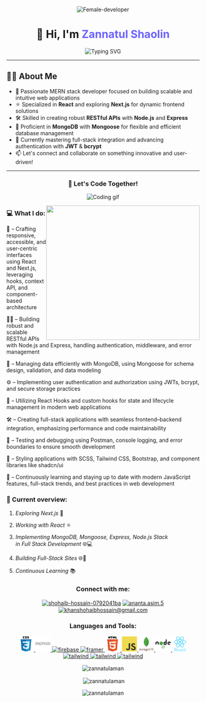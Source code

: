 <p align="center">
  <img 
    src="https://ifda.in/img/mern-stack-development.webp" 
    alt="Female-developer"
   
  >
</p>

<h1 align="center">👋 Hi, I'm <span style="color:#6C63FF;">Zannatul Shaolin</span></h1>

<p align="center">
  <img src="https://readme-typing-svg.demolab.com?font=Fira+Code&size=24&pause=1000&center=true&width=435&lines=Full-Stack+MERN+Developer;React+%7C+Next.js+Enthusiast;Node.js+%7C+Express+%7C+MongoDB;Let's+Build+Something+Amazing+🚀" alt="Typing SVG" />
</p>

---

<h2 align="left">🧑‍💻 About Me</h2>

<ul>
  <li>🎯 Passionate MERN stack developer focused on building scalable and intuitive web applications</li>
  <li>⚛️ Specialized in <strong>React</strong> and exploring <strong>Next.js</strong> for dynamic frontend solutions</li>
  <li>🛠️ Skilled in creating robust <strong>RESTful APIs</strong> with <strong>Node.js</strong> and <strong>Express</strong></li>
  <li>💾 Proficient in <strong>MongoDB</strong> with <strong>Mongoose</strong> for flexible and efficient database management</li>
  <li>🧠 Currently mastering full-stack integration and advancing authentication with <strong>JWT</strong> & <strong>bcrypt</strong></li>
  <li>📫 Let's connect and collaborate on something innovative and user-driven!</li>
</ul>

---

<h3 align="center">🚀 Let's Code Together!</h3>
<p align="center">
  <img src="https://media.giphy.com/media/L8K62iTDkzGX6/giphy.gif" width="300" alt="Coding gif" />
</p>



<img align="right" 
width="400" height="350" src="https://user-images.githubusercontent.com/19783675/259906130-5d3c8800-fb00-45d0-b9dd-7eb82f057baf.gif">

<h3 align="left">💻 What I do:</h3>

🌱 – Crafting responsive, accessible, and user-centric interfaces using React and Next.js, leveraging hooks, context API, and component-based architecture

👩‍💻 – Building robust and scalable RESTful APIs with Node.js and Express, handling authentication, middleware, and error management

💾 – Managing data efficiently with MongoDB, using Mongoose for schema design, validation, and data modeling

⚙️ – Implementing user authentication and authorization using JWTs, bcrypt, and secure storage practices

🧠 – Utilizing React Hooks and custom hooks for state and lifecycle management in modern web applications

🛠 – Creating full-stack applications with seamless frontend–backend integration, emphasizing performance and code maintainability

🧪 – Testing and debugging using Postman, console logging, and error boundaries to ensure smooth development

🎨 – Styling applications with SCSS, Tailwind CSS, Bootstrap, and component libraries like shadcn/ui

🚀 – Continuously learning and staying up to date with modern JavaScript features, full-stack trends, and best practices in web development

 <h3 align="left">👀 Current overview:</h3>

1. *Exploring Next.js* 🚀
   
2. *Working with React* ⚛

3. *Implementing MongoDB, Mongoose, Express, Node.js Stack*  
   *in Full Stack Development* 🌐💻

4. *Building Full-Stack Sites* 🌐🚀

5. *Continuous Learning* 📚


<h3 align="center">Connect with me:</h3>
<p align="center">
<a href="https://linkedin.com/in/shohaib-hossain-0792041ba" target="blank"><img align="center" src="https://raw.githubusercontent.com/rahuldkjain/github-profile-readme-generator/master/src/images/icons/Social/linked-in-alt.svg" alt="shohaib-hossain-0792041ba" height="30" width="40" /></a>
<a href="https://fb.com/ananta.asim.5" target="blank"><img align="center" src="https://raw.githubusercontent.com/rahuldkjain/github-profile-readme-generator/master/src/images/icons/Social/facebook.svg" alt="ananta.asim.5" height="30" width="40" /></a>
<a href="mailto:khanshohaibhossain@gmail.com" target="blank">
  <img align="center" src="https://upload.wikimedia.org/wikipedia/commons/thumb/7/7e/Gmail_icon_%282020%29.svg/1024px-Gmail_icon_%282020%29.svg.png" alt="khanshohaibhossain@gmail.com" height="30" width="40" />
</a>

  
</p>

<h3 align="center">Languages and Tools:</h3>
<p align="center"> <a href="https://www.w3schools.com/css/" target="_blank" rel="noreferrer"> <img src="https://raw.githubusercontent.com/devicons/devicon/master/icons/css3/css3-original-wordmark.svg" alt="css3" width="40" height="40"/> </a> <a href="https://expressjs.com" target="_blank" rel="noreferrer"> <img src="https://raw.githubusercontent.com/devicons/devicon/master/icons/express/express-original-wordmark.svg" alt="express" width="40" height="40"/> </a> <a href="https://firebase.google.com/" target="_blank" rel="noreferrer"> <img src="https://www.vectorlogo.zone/logos/firebase/firebase-icon.svg" alt="firebase" width="40" height="40"/> </a> <a href="https://www.framer.com/" target="_blank" rel="noreferrer"> <img src="https://www.vectorlogo.zone/logos/framer/framer-icon.svg" alt="framer" width="40" height="40"/> </a> <a href="https://www.w3.org/html/" target="_blank" rel="noreferrer"> <img src="https://raw.githubusercontent.com/devicons/devicon/master/icons/html5/html5-original-wordmark.svg" alt="html5" width="40" height="40"/> </a> <a href="https://developer.mozilla.org/en-US/docs/Web/JavaScript" target="_blank" rel="noreferrer"> <img src="https://raw.githubusercontent.com/devicons/devicon/master/icons/javascript/javascript-original.svg" alt="javascript" width="40" height="40"/> </a> <a href="https://www.mongodb.com/" target="_blank" rel="noreferrer"> <img src="https://raw.githubusercontent.com/devicons/devicon/master/icons/mongodb/mongodb-original-wordmark.svg" alt="mongodb" width="40" height="40"/> </a> <a href="https://nodejs.org" target="_blank" rel="noreferrer"> <img src="https://raw.githubusercontent.com/devicons/devicon/master/icons/nodejs/nodejs-original-wordmark.svg" alt="nodejs" width="40" height="40"/> </a> <a href="https://reactjs.org/" target="_blank" rel="noreferrer"> <img src="https://raw.githubusercontent.com/devicons/devicon/master/icons/react/react-original-wordmark.svg" alt="react" width="40" height="40"/> </a> 
<a href="https://tailwindcss.com/" target="_blank" rel="noreferrer"> <img src="https://www.vectorlogo.zone/logos/tailwindcss/tailwindcss-icon.svg" alt="tailwind" width="40" height="40"/> </a> 
<a href="https://tailwindcss.com/" target="_blank" rel="noreferrer"> <img src="https://cdn.worldvectorlogo.com/logos/jwtio-json-web-token.svg" alt="tailwind" width="50" height="50"/> </a> 
<a href="https://tailwindcss.com/" target="_blank" rel="noreferrer"> <img src="https://www.svgrepo.com/show/331592/stripe-v2.svg" alt="tailwind" width="50" height="50"/> </a> 
</p>
<p align="center"><img align="center" src="https://github-readme-stats.vercel.app/api/top-langs?username=zannatulaman&show_icons=true&theme=merko&locale=en&layout=compact" alt="zannatulaman" /></p>

<p align="center">&nbsp;<img align="center" src="https://github-readme-stats.vercel.app/api?username=zannatulaman&show_icons=true&theme=merko&locale=en" alt="zannatulaman" /></p>

<p align="center">
    <img src="https://github-readme-streak-stats.herokuapp.com/?user=zannatulaman&theme=highcontrast" alt="zannatulaman" />
</p>
